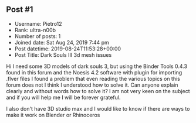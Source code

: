 ## Post #1
- Username: Pietro12
- Rank: ultra-n00b
- Number of posts: 1
- Joined date: Sat Aug 24, 2019 7:44 pm
- Post datetime: 2019-08-24T11:53:28+00:00
- Post Title: Dark Souls III 3d mesh issues

Hi I need some 3D models of dark souls 3, but using the Binder Tools 0.4.3 found in this forum and the Noesis 4.2 software with plugin for importing .flver files I found a problem that even reading the various topics on this forum does not I think I understood how to solve it. Can anyone explain clearly and without words how to solve it? I am not very keen on the subject and if you will help me I will be forever grateful.

I also don't have 3D studio max and I would like to know if there are ways to make it work on Blender or Rhinoceros
